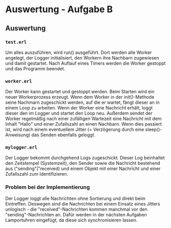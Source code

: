 # Auswertung - Aufgabe B

## Auswertung

### `test.erl`

Um alles auszuführen, wird run() ausgeführt. Dort werden alle Worker angelegt, der Logger initialisiert, den Workern ihre Nachbarn zugewiesen und damit gestartet. Nach Auflauf eines Timers werden die Worker gestoppt und das Programm beendet.

### `worker.erl`

Der Worker kann gestartet und gestoppt werden. Beim Starten wird ein neuer Workerprozess erzeugt. Wenn dem Worker in der init()-Methode seine Nachmarn zugeschickt werden, auf die er wartet, fängt dieser an in einem Loop zu arbeiten. Wenn der Worker eine Nachricht erhält, loggt dieser den im Logger und startet den Loop neu. Außerdem sendet der Worker regelmäßig nach einer zufälligen Wartezeit eine Nachricht mit dem Inhalt "Hallo" und einer Zufallszahl an einen Nachbarn. Wenn dies passiert ist, wird nach einem eventuellem Jitter (= Verzögerung durch eine sleep()-Anweisung) das Senden ebenfalls geloggt.

### `mylogger.erl`

Der Logger bekommt durchgehend Logs zugeschickt. Dieser Log beinhaltet den Zeitstempel (Systemzeit), den Sender sowie die Nachricht bestehend aus ("sending"|"received) und einem Objekt mit einer Nachricht und einer Zufallszahl zum Identifizieren. 

### Problem bei der Implementierung

Der Logger loggt alle Nachrichten ohne Sortierung und direkt beim Eintreffen. Deswegen sind die Nachrichten bei einem Einsatz eines Jitters unlogisch - die "received"-Nachrichten kommen manchmal vor den "sending"-Nachrichten an. Dafür werden in der nächsten Aufgaben Lamportuhren eingefügt, da diese sich synchronisieren lassen. 
